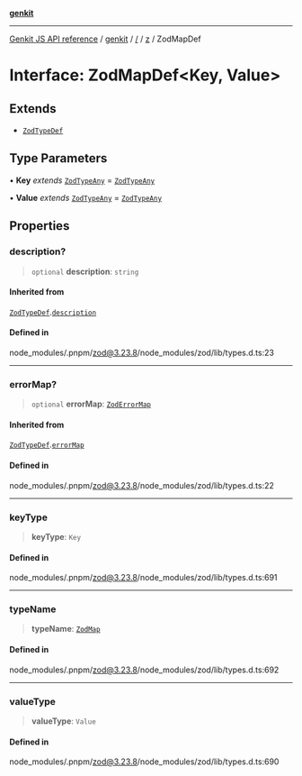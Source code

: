 [**genkit**](../../../README.md)

***

[Genkit JS API reference](../../../../README.md) / [genkit](../../../README.md) / [/](../../../README.md) / [z](../README.md) / ZodMapDef

# Interface: ZodMapDef\<Key, Value\>

## Extends

- [`ZodTypeDef`](ZodTypeDef.md)

## Type Parameters

• **Key** *extends* [`ZodTypeAny`](../type-aliases/ZodTypeAny.md) = [`ZodTypeAny`](../type-aliases/ZodTypeAny.md)

• **Value** *extends* [`ZodTypeAny`](../type-aliases/ZodTypeAny.md) = [`ZodTypeAny`](../type-aliases/ZodTypeAny.md)

## Properties

### description?

> `optional` **description**: `string`

#### Inherited from

[`ZodTypeDef`](ZodTypeDef.md).[`description`](ZodTypeDef.md#description)

#### Defined in

node\_modules/.pnpm/zod@3.23.8/node\_modules/zod/lib/types.d.ts:23

***

### errorMap?

> `optional` **errorMap**: [`ZodErrorMap`](../type-aliases/ZodErrorMap.md)

#### Inherited from

[`ZodTypeDef`](ZodTypeDef.md).[`errorMap`](ZodTypeDef.md#errormap)

#### Defined in

node\_modules/.pnpm/zod@3.23.8/node\_modules/zod/lib/types.d.ts:22

***

### keyType

> **keyType**: `Key`

#### Defined in

node\_modules/.pnpm/zod@3.23.8/node\_modules/zod/lib/types.d.ts:691

***

### typeName

> **typeName**: [`ZodMap`](../enumerations/ZodFirstPartyTypeKind.md#zodmap)

#### Defined in

node\_modules/.pnpm/zod@3.23.8/node\_modules/zod/lib/types.d.ts:692

***

### valueType

> **valueType**: `Value`

#### Defined in

node\_modules/.pnpm/zod@3.23.8/node\_modules/zod/lib/types.d.ts:690
